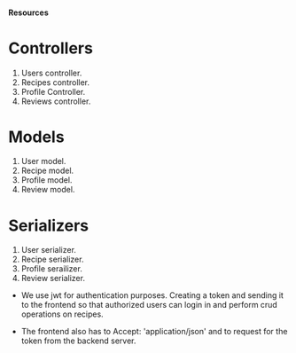 #### Resources

# Controllers
1. Users controller.
2. Recipes controller.
3. Profile Controller.
4. Reviews controller.

# Models
1. User model.
2. Recipe model.
3. Profile model.
4. Review model.

# Serializers
1. User serializer.
2. Recipe serializer.
3. Profile serailizer.
4. Review serializer.

- We use jwt for authentication purposes.
Creating a token and sending it to the frontend so that authorized users can login in and perform crud operations on recipes.

- The frontend also has to Accept: 'application/json' and to request for the token from the backend server.